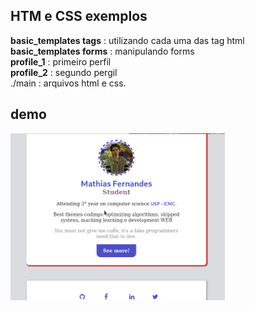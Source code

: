 ## HTM e CSS exemplos

<strong>basic_templates tags</strong> : utilizando cada uma das tag html</br>
<strong>basic_templates forms</strong> : manipulando forms</br>
<strong>profile_1</strong> : primeiro perfil</br>
<strong>profile_2</strong> : segundo pergil</br>
    \./main : arquivos html e css.</br>

## demo
<img src="./demo.png" width="68%"></img>
